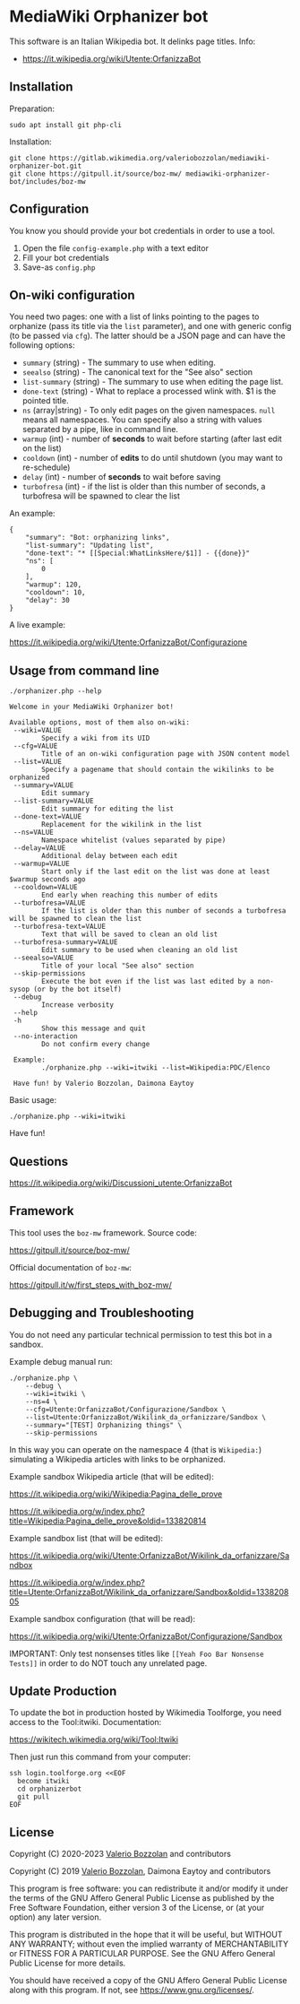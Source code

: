 # MediaWiki Orphanizer bot

This software is an Italian Wikipedia bot. It delinks page titles. Info:

* https://it.wikipedia.org/wiki/Utente:OrfanizzaBot

## Installation

Preparation:

```
sudo apt install git php-cli
```

Installation:

```
git clone https://gitlab.wikimedia.org/valeriobozzolan/mediawiki-orphanizer-bot.git
git clone https://gitpull.it/source/boz-mw/ mediawiki-orphanizer-bot/includes/boz-mw
```

## Configuration

You know you should provide your bot credentials in order to use a tool.

1. Open the file `config-example.php` with a text editor
2. Fill your bot credentials
3. Save-as `config.php`

## On-wiki configuration
You need two pages: one with a list of links pointing to the pages to orphanize (pass its title via the `list` parameter),
and one with generic config (to be passed via `cfg`). The latter should be a JSON page and can have the following options:

* `summary` (string) - The summary to use when editing.
* `seealso` (string) - The canonical text for the "See also" section
* `list-summary` (string) - The summary to use when editing the page list.
* `done-text` (string) - What to replace a processed wlink with. $1 is the pointed title.
* `ns` (array|string) - To only edit pages on the given namespaces. `null` means all namespaces. You can specify also a string with values separated by a pipe, like in command line.
* `warmup` (int) - number of __seconds__ to wait before starting (after last edit on the list)
* `cooldown` (int) - number of __edits__ to do until shutdown (you may want to re-schedule)
* `delay` (int) - number of __seconds__ to wait before saving
* `turbofresa` (int) - if the list is older than this number of seconds, a turbofresa will be spawned to clear the list

An example:

```
{
    "summary": "Bot: orphanizing links",
    "list-summary": "Updating list",
    "done-text": "* [[Special:WhatLinksHere/$1]] - {{done}}"
    "ns": [
        0
    ],
    "warmup": 120,
    "cooldown": 10,
    "delay": 30
}
```

A live example:

https://it.wikipedia.org/wiki/Utente:OrfanizzaBot/Configurazione

## Usage from command line

```
./orphanizer.php --help
```

```
Welcome in your MediaWiki Orphanizer bot!

Available options, most of them also on-wiki:
 --wiki=VALUE
        Specify a wiki from its UID
 --cfg=VALUE
        Title of an on-wiki configuration page with JSON content model
 --list=VALUE
        Specify a pagename that should contain the wikilinks to be orphanized
 --summary=VALUE
        Edit summary
 --list-summary=VALUE
        Edit summary for editing the list
 --done-text=VALUE
        Replacement for the wikilink in the list
 --ns=VALUE
        Namespace whitelist (values separated by pipe)
 --delay=VALUE
        Additional delay between each edit
 --warmup=VALUE
        Start only if the last edit on the list was done at least $warmup seconds ago
 --cooldown=VALUE
        End early when reaching this number of edits
 --turbofresa=VALUE
        If the list is older than this number of seconds a turbofresa will be spawned to clean the list
 --turbofresa-text=VALUE
        Text that will be saved to clean an old list
 --turbofresa-summary=VALUE
        Edit summary to be used when cleaning an old list
 --seealso=VALUE
        Title of your local "See also" section
 --skip-permissions
        Execute the bot even if the list was last edited by a non-sysop (or by the bot itself)
 --debug
        Increase verbosity
 --help
 -h
        Show this message and quit
 --no-interaction
        Do not confirm every change

 Example:
        ./orphanize.php --wiki=itwiki --list=Wikipedia:PDC/Elenco

 Have fun! by Valerio Bozzolan, Daimona Eaytoy
```

Basic usage:

```
./orphanize.php --wiki=itwiki
```

Have fun!

## Questions

https://it.wikipedia.org/wiki/Discussioni_utente:OrfanizzaBot

## Framework

This tool uses the `boz-mw` framework. Source code:

https://gitpull.it/source/boz-mw/

Official documentation of `boz-mw`:

https://gitpull.it/w/first_steps_with_boz-mw/

## Debugging and Troubleshooting

You do not need any particular technical permission to test this bot in a sandbox.

Example debug manual run:

```
./orphanize.php \
	--debug \
	--wiki=itwiki \
	--ns=4 \
	--cfg=Utente:OrfanizzaBot/Configurazione/Sandbox \
	--list=Utente:OrfanizzaBot/Wikilink_da_orfanizzare/Sandbox \
	--summary="[TEST] Orphanizing things" \
	--skip-permissions
```

In this way you can operate on the namespace 4 (that is `Wikipedia:`) simulating a Wikipedia articles with links
to be orphanized.

Example sandbox Wikipedia article (that will be edited):

https://it.wikipedia.org/wiki/Wikipedia:Pagina_delle_prove

https://it.wikipedia.org/w/index.php?title=Wikipedia:Pagina_delle_prove&oldid=133820814

Example sandbox list (that will be edited):

https://it.wikipedia.org/wiki/Utente:OrfanizzaBot/Wikilink_da_orfanizzare/Sandbox

https://it.wikipedia.org/w/index.php?title=Utente:OrfanizzaBot/Wikilink_da_orfanizzare/Sandbox&oldid=133820805

Example sandbox configuration (that will be read):

https://it.wikipedia.org/wiki/Utente:OrfanizzaBot/Configurazione/Sandbox

IMPORTANT: Only test nonsenses titles like `[[Yeah Foo Bar Nonsense Tests]]` in order to do NOT touch any unrelated page.

## Update Production

To update the bot in production hosted by Wikimedia Toolforge, you need access to the Tool:itwiki. Documentation:

https://wikitech.wikimedia.org/wiki/Tool:Itwiki

Then just run this command from your computer:

```
ssh login.toolforge.org <<EOF
  become itwiki
  cd orphanizerbot
  git pull
EOF
```

## License

Copyright (C) 2020-2023 [Valerio Bozzolan](https://it.wikipedia.org/wiki/Utente:Valerio_Bozzolan) and contributors

Copyright (C) 2019 [Valerio Bozzolan](https://it.wikipedia.org/wiki/Utente:Valerio_Bozzolan), Daimona Eaytoy and contributors

This program is free software: you can redistribute it and/or modify
it under the terms of the GNU Affero General Public License as
published by the Free Software Foundation, either version 3 of the
License, or (at your option) any later version.

This program is distributed in the hope that it will be useful,
but WITHOUT ANY WARRANTY; without even the implied warranty of
MERCHANTABILITY or FITNESS FOR A PARTICULAR PURPOSE. See the
GNU Affero General Public License for more details.

You should have received a copy of the GNU Affero General Public License
along with this program. If not, see <https://www.gnu.org/licenses/>.
